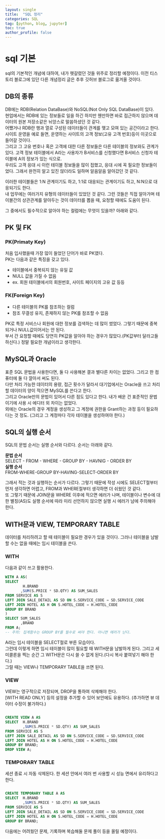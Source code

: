 ```yaml
---
layout: single
title:  "SQL 정리"
categories: SQL
tag: [python, blog, jupyter]
toc: true
author_profile: false
---
```


<head>
  <style>
    table.dataframe {
      white-space: normal;
      width: 100%;
      height: 240px;
      display: block;
      overflow: auto;
      font-family: Arial, sans-serif;
      font-size: 0.9rem;
      line-height: 20px;
      text-align: center;
      border: 0px !important;
    }

    table.dataframe th {
      text-align: center;
      font-weight: bold;
      padding: 8px;
    }

    table.dataframe td {
      text-align: center;
      padding: 8px;
    }

    table.dataframe tr:hover {
      background: #b8d1f3; 
    }

    .output_prompt {
      overflow: auto;
      font-size: 0.9rem;
      line-height: 1.45;
      border-radius: 0.3rem;
      -webkit-overflow-scrolling: touch;
      padding: 0.8rem;
      margin-top: 0;
      margin-bottom: 15px;
      font: 1rem Consolas, "Liberation Mono", Menlo, Courier, monospace;
      color: $code-text-color;
      border: solid 1px $border-color;
      border-radius: 0.3rem;
      word-break: normal;
      white-space: pre;
    }

  .dataframe tbody tr th:only-of-type {
      vertical-align: middle;
  }

  .dataframe tbody tr th {
      vertical-align: top;
  }

  .dataframe thead th {
      text-align: center !important;
      padding: 8px;
  }

  .page__content p {
      margin: 0 0 0px !important;
  }

  .page__content p > strong {
    font-size: 0.8rem !important;
  }

  </style>
</head>






# **sql 기본**

sql의 기본적인 개념에 대하여, 내가 헷갈렸던 것들 위주로 정리할 예정이다. 이전 티스토리 블로그에 있던 다른 개념정리 글은 추후 깃허브 블로그로 옮겨올 것이다.           

## **DB의 종류**

DB에는 RDB(Relation DataBase)와 NoSQL(Not Only SQL DataBase)이 있다.  
현업에서는 RDB에 있는 정보들로 일을 하긴 하지만 웬만하면 바로 접근하지 않으며 데이터의 원본 저장소같은 뉘앙스로 말씀하셨던 것 같다.  
어쨌거나 RDB란 행과 열로 구성된 데이터들이 관계를 맺고 모여 있는 공간이라고 한다. 사이트 운영을 예로 들면, 운영하는 사이트의 고객 정보(고유 고객 번호)등이 이곳으로 들어갈 것이다.  
그리고 그 고유 번호나 혹은 고객에 대한 다른 정보들은 다른 테이블의 정보와도 관계가 있다. 고객 정보 테이블에서 A라는 사용자가 B서비스를 신청했다면 B서비스 신청자 테이블에 A의 정보가 있는 식으로.  
우리도 고객 응대 시 이런 테이블 정보들을 많이 접했고, 응대 시에 꼭 필요한 정보들이었다. 그래서 완전히 알고 있진 않더라도 일하며 알음알음 알아갔던 것 같다.  

이러한 테이블들은 1:N 관계이기도 하고, 1:1로 대응되는 관계이기도 하고, N:N으로 대응되기도 한다.  
내 업무에는 여러가지 유형의 데이터들이 있었던 것 같다. 그런 것들은 직접 알아가며 테이블간의 상관관계를 알아두는 것이 데이터를 뽑을 때, 요청할 때에도 도움이 된다.  

그 중에서도 필수적으로 알아야 하는 컬럼에는 무엇이 있을까? 아래와 같다.  

## **PK 및 FK**

### PK(Primaty Key)
처음 입사했을때 가장 많이 들었던 단어가 바로 PK였다.  
PK는 다음과 같은 특징을 갖고 있다.
- 테이블에서 중복되지 않는 유일 값
- NULL 값을 가질 수 없음
- ex. 회원 테이블에서의 회원번호, 사이트 페이지의 고유 값 등등  

### **FK(Foreign Key)**
- 다른 테이블의 PK를 참조하는 컬럼
- 참조 무결성 유지, 존재하지 않는 PK를 참조할 수 없음   

PK로 특정 서비스나 회원에 대한 정보를 검색하는 데 많이 썼었다. 그렇기 때문에 중복되거나 NULL값이어서는 안 된다.  
부서 간 요청할 때에도 당연히 PK값을 알아야 하는 경우가 많았다.(PK값부터 달라고들 하신다.) 정말 필요한 개념이라고 생각한다.  


## **MySQL과 Oracle**

표준 SQL 문법을 사용한다면, 둘 다 사용해본 결과 별다른 차이는 없었다. 그리고 한 컴퓨터에 둘 다 깔아서 써도 된다.  
다만 처리 가능한 데이터의 용량, 접근 횟수가 달라서 대기업에서는 Oracle을 쓰고 처리할 데이터의 양이 적으면 MySQL를 쓴다고 한다.  
그리고 Oracle만의 문법이 있어서 다른 점도 있다고 한다. 내가 배운 건 표준적인 문법이기에 사용 시 에디터 외 차이는 없었다.   
외에는 Oracle의 경우 계정을 생성하고 그 계정에 권한을 Grant하는 과정 등이 필요하다는 것 정도. (그리고 그 계정마다 각자 테이블을 생성하여야 한다.)  


## **SQL의 실행 순서**
SQL의 문법 순서는 실행 순서와 다르다. 순서는 아래와 같다.  

**문법 순서**  
SELECT - FROM - WHERE - GROUP BY - HAVNIG - ORDER BY  
**실행 순서**  
FROM-WHERE-GROUP BY-HAVING-SELECT-ORDER BY  

그래서 적는 것과 실행하는 순서가 다르다. 그렇기 때문에 작성 시에도 SELECT절부터 먼저 생각하면 어렵고, FROM과 WHERE절부터 생각하면 더 쉬웠던 것 같다.  
또 그렇기 때문에 JOIN문을 WHERE 이후에 적으면 에러가 나며, 테이블이나 변수에 대한 별칭(AS)도 실행 순서에 따라 미리 선언하지 않으면 실행 시 에러가 남에 주의해야 한다.  


## **WITH문과 VIEW, TEMPORARY TABLE**

데이터를 처리하려고 할 때 테이블이 필요한 경우가 있을 것이다. 그러나 테이블을 남발할 수는 없을 때에는 임시 테이블을 쓴다.  

### WITH
다음과 같이 쓰고 활용한다. 
```sql
WITH A AS(
SELECT  
	    H.BRAND
       ,SUM(S.PRICE * SD.QTY) AS SUM_SALES
FROM SERVICE AS S
LEFT JOIN SALE_DETAIL AS SD ON S.SERVICE_CODE = SD.SERVICE_CODE
LEFT JOIN HOTEL AS H ON S.HOTEL_CODE = H.HOTEL_CODE
GROUP BY BRAND
)
SELECT SUM_SALES
       ,BRAND
FROM A;
-- 주의: 집계함수는 GROUP BY를 필수로 써야 한다. 아니면 에러가 난다.
```


A라는 임시 테이블을 SELECT절로 부른 모습이다.  
그런데 이렇게 하면 임시 테이블이 많이 필요할 때 WITH문을 남발하게 된다. 그리고 세미콜론을 찍는 순간 그 WITH문은 다시 쓸 수 없게 된다.(다시 복사 붙여넣기 해야 한다.)  
그럴 때는 VIEW나 TEMPORARY TABLE을 쓰면 된다.  

### VIEW
VIEW는 영구적으로 저장되며, DROP을 통하여 삭제해야 한다.  
[WITH READ ONLY] 등의 설정을 추가할 수 있어 보안에도 유용하다. (추가하면 뷰 데이터 수정이 불가하다.)  
```sql

CREATE VIEW A AS
SELECT  H.BRAND
        ,SUM(S.PRICE * SD.QTY) AS SUM_SALES
FROM SERVICE AS S
LEFT JOIN SALE_DETAIL AS SD ON S.SERVICE_CODE = SD.SERVICE_CODE
LEFT JOIN HOTEL AS H ON S.HOTEL_CODE = H.HOTEL_CODE
GROUP BY BRAND;
DROP VIEW A;
```

### TEMPORARY TABLE
세션 종료 시 자동 삭제된다. 한 세션 안에서 여러 번 사용할 시 성능 면에서 유리하다고 한다.  
```sql

CREATE TEMPORARY TABLE A AS
SELECT  H.BRAND
        ,SUM(S.PRICE * SD.QTY) AS SUM_SALES
FROM SERVICE AS S
LEFT JOIN SALE_DETAIL AS SD ON S.SERVICE_CODE = SD.SERVICE_CODE
LEFT JOIN HOTEL AS H ON S.HOTEL_CODE = H.HOTEL_CODE
GROUP BY BRAND;

```




다음에는 어려웠던 문제, 기록하며 복습해둘 문제 풀이 등을 올릴 예정이다.  
